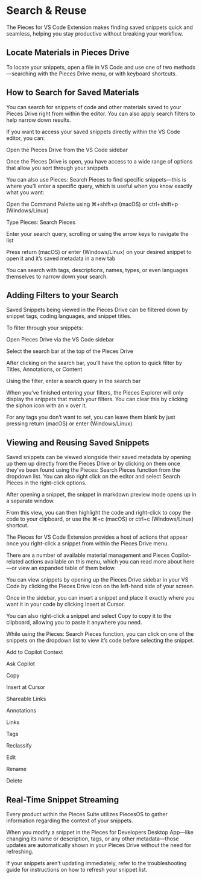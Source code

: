 # Search & Reuse

The Pieces for VS Code Extension makes finding saved snippets quick and seamless, helping you stay productive without breaking your workflow.

## Locate Materials in Pieces Drive

To locate your snippets, open a file in VS Code and use one of two methods—searching with the Pieces Drive menu, or with keyboard shortcuts.

## How to Search for Saved Materials

You can search for snippets of code and other materials saved to your Pieces Drive right from within the editor. You can also apply search filters to help narrow down results.

If you want to access your saved snippets directly within the VS Code editor, you can:

Open the Pieces Drive from the VS Code sidebar

Once the Pieces Drive is open, you have access to a wide range of options that allow you sort through your snippets



You can also use Pieces: Search Pieces to find specific snippets—this is where you’ll enter a specific query, which is useful when you know exactly what you want:

Open the Command Palette using ⌘+shift+p (macOS) or ctrl+shift+p (Windows/Linux)

Type Pieces: Search Pieces

Enter your search query, scrolling or using the arrow keys to navigate the list

Press return (macOS) or enter (Windows/Linux) on your desired snippet to open it and it’s saved metadata in a new tab



You can search with tags, descriptions, names, types, or even languages themselves to narrow down your search.

## Adding Filters to your Search

Saved Snippets being viewed in the Pieces Drive can be filtered down by snippet tags, coding languages, and snippet titles.

To filter through your snippets:

Open Pieces Drive via the VS Code sidebar

Select the search bar at the top of the Pieces Drive

After clicking on the search bar, you’ll have the option to quick filter by Titles, Annotations, or Content

Using the filter, enter a search query in the search bar



When you’ve finished entering your filters, the Pieces Explorer will only display the snippets that match your filters. You can clear this by clicking the siphon icon with an x over it.

For any tags you don’t want to set, you can leave them blank by just pressing return (macOS) or enter (Windows/Linux).

## Viewing and Reusing Saved Snippets

Saved snippets can be viewed alongside their saved metadata by opening up them up directly from the Pieces Drive or by clicking on them once they’ve been found using the Pieces: Search Pieces function from the dropdown list. You can also right click on the editor and select Search Pieces in the right-click options.

After opening a snippet, the snippet in markdown preview mode opens up in a separate window.



From this view, you can then highlight the code and right-click to copy the code to your clipboard, or use the ⌘+c (macOS) or ctrl+c (Windows/Linux) shortcut.

The Pieces for VS Code Extension provides a host of actions that appear once you right-click a snippet from within the Pieces Drive menu.



There are a number of available material management and Pieces Copilot-related actions available on this menu, which you can read more about here—or view an expanded table of them below.

You can view snippets by opening up the Pieces Drive sidebar in your VS Code by clicking the Pieces Drive icon on the left-hand side of your screen.

Once in the sidebar, you can insert a snippet and place it exactly where you want it in your code by clicking Insert at Cursor.



You can also right-click a snippet and select Copy to copy it to the clipboard, allowing you to paste it anywhere you need.



While using the Pieces: Search Pieces function, you can click on one of the snippets on the dropdown list to view it’s code before selecting the snippet.

Add to Copilot Context

Ask Copilot

Copy

Insert at Cursor

Shareable Links

Annotations

Links

Tags

Reclassify

Edit

Rename

Delete

## Real-Time Snippet Streaming

Every product within the Pieces Suite utilizes PiecesOS to gather information regarding the context of your snippets.

When you modify a snippet in the Pieces for Developers Desktop App—like changing its name or description, tags, or any other metadata—those updates are automatically shown in your Pieces Drive without the need for refreshing.

If your snippets aren’t updating immediately, refer to the troubleshooting guide for instructions on how to refresh your snippet list.